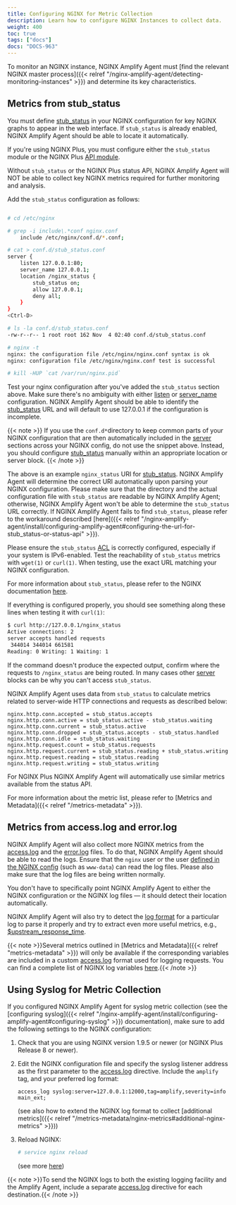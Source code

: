 ```yaml
---
title: Configuring NGINX for Metric Collection
description: Learn how to configure NGINX Instances to collect data.
weight: 400
toc: true
tags: ["docs"]
docs: "DOCS-963"
---
```


To monitor an NGINX instance, NGINX Amplify Agent must [find the relevant NGINX master process]({{< relref "/nginx-amplify-agent/detecting-monitoring-instances" >}}) and determine its key characteristics.

## Metrics from stub_status

You must define [stub_status](http://nginx.org/en/docs/http/ngx_http_stub_status_module.html) in your NGINX configuration for key NGINX graphs to appear in the web interface. If `stub_status` is already enabled, NGINX Amplify Agent should be able to locate it automatically.

If you're using NGINX Plus, you must configure either the `stub_status` module or the NGINX Plus [API module](http://nginx.org/en/docs/http/ngx_http_api_module.html).

Without `stub_status` or the NGINX Plus status API, NGINX Amplify Agent will NOT be able to collect key NGINX metrics required for further monitoring and analysis.

Add the `stub_status` configuration as follows:

```bash

# cd /etc/nginx

# grep -i include\.*conf nginx.conf
    include /etc/nginx/conf.d/*.conf;

# cat > conf.d/stub_status.conf
server {
    listen 127.0.0.1:80;
    server_name 127.0.0.1;
    location /nginx_status {
        stub_status on;
        allow 127.0.0.1;
        deny all;
    }
}
<Ctrl-D>

# ls -la conf.d/stub_status.conf
-rw-r--r-- 1 root root 162 Nov  4 02:40 conf.d/stub_status.conf

# nginx -t
nginx: the configuration file /etc/nginx/nginx.conf syntax is ok
nginx: configuration file /etc/nginx/nginx.conf test is successful

# kill -HUP `cat /var/run/nginx.pid`
```

Test your nginx configuration after you've added the `stub_status` section above. Make sure there's no ambiguity with either [listen](http://nginx.org/en/docs/http/ngx_http_core_module.html#listen) or [server_name](http://nginx.org/en/docs/http/ngx_http_core_module.html#server_name) configuration. NGINX Amplify Agent should be able to identify the [stub_status](http://nginx.org/en/docs/http/ngx_http_stub_status_module.html) URL and will default to use 127.0.0.1 if the configuration is incomplete.

{{< note >}} If you use the `conf.d*`directory to keep common parts of your NGINX configuration that are then automatically included in the [server](http://nginx.org/en/docs/http/ngx_http_core_module.html#server) sections across your NGINX config, do not use the snippet above. Instead, you should configure [stub_status](http://nginx.org/en/docs/http/ngx_http_stub_status_module.html) manually within an appropriate location or server block. {{< /note >}}

The above is an example `nginx_status` URI for [stub_status](http://nginx.org/en/docs/http/ngx_http_stub_status_module.html). NGINX Amplify Agent will determine the correct URI automatically upon parsing your NGINX configuration. Please make sure that the directory and the actual configuration file with `stub_status` are readable by NGINX Amplify Agent; otherwise, NGINX Amplify Agent won't be able to determine the `stub_status` URL correctly. If NGINX Amplify Agent fails to find `stub_status`, please refer to the workaround described [here]({{< relref "/nginx-amplify-agent/install/configuring-amplify-agent#configuring-the-url-for-stub_status-or-status-api" >}}).

Please ensure the `stub_status` [ACL](http://nginx.org/en/docs/http/ngx_http_access_module.html) is correctly configured, especially if your system is IPv6-enabled. Test the reachability of `stub_status` metrics with `wget(1)` or `curl(1)`. When testing, use the exact URL matching your NGINX configuration.

For more information about `stub_status`, please refer to the NGINX documentation [here](http://nginx.org/en/docs/http/ngx_http_stub_status_module.html).

If everything is configured properly, you should see something along these lines when testing it with `curl(1)`:

```bash
$ curl http://127.0.0.1/nginx_status
Active connections: 2
server accepts handled requests
 344014 344014 661581
Reading: 0 Writing: 1 Waiting: 1
```

If the command doesn't produce the expected output, confirm where the requests to `/nginx_status` are being routed. In many cases other [server](http://nginx.org/en/docs/http/ngx_http_core_module.html#server) blocks can be why you can't access `stub_status`.

NGINX Amplify Agent uses data from `stub_status` to calculate metrics related to server-wide HTTP connections and requests as described below:

```nginx  
nginx.http.conn.accepted = stub_status.accepts
nginx.http.conn.active = stub_status.active - stub_status.waiting
nginx.http.conn.current = stub_status.active
nginx.http.conn.dropped = stub_status.accepts - stub_status.handled
nginx.http.conn.idle = stub_status.waiting
nginx.http.request.count = stub_status.requests
nginx.http.request.current = stub_status.reading + stub_status.writing
nginx.http.request.reading = stub_status.reading
nginx.http.request.writing = stub_status.writing
```

For NGINX Plus NGINX Amplify Agent will automatically use similar metrics available from the status API.

For more information about the metric list, please refer to [Metrics and Metadata]({{< relref "/metrics-metadata" >}}).

## Metrics from access.log and error.log

NGINX Amplify Agent will also collect more NGINX metrics from the [access.log](http://nginx.org/en/docs/http/ngx_http_log_module.html) and the [error.log](http://nginx.org/en/docs/ngx_core_module.html#error_log) files. To do that, NGINX Amplify Agent should be able to read the logs. Ensure that the `nginx` user or the user [defined in the NGINX config](http://nginx.org/en/docs/ngx_core_module.html#user) (such as `www-data`) can read the log files. Please also make sure that the log files are being written normally.

You don't have to specifically point NGINX Amplify Agent to either the NGINX configuration or the NGINX log files — it should detect their location automatically.

NGINX Amplify Agent will also try to detect the [log format](http://nginx.org/en/docs/http/ngx_http_log_module.html#log_format) for a particular log to parse it properly and try to extract even more useful metrics, e.g., [$upstream_response_time](http://nginx.org/en/docs/http/ngx_http_upstream_module.html#var_upstream_response_time).

{{< note >}}Several metrics outlined in [Metrics and Metadata]({{< relref "metrics-metadata" >}}) will only be available if the corresponding variables are included in a custom [access.log](http://nginx.org/en/docs/http/ngx_http_log_module.html) format used for logging requests. You can find a complete list of NGINX log variables [here](http://nginx.org/en/docs/varindex.html).{{< /note >}}

## Using Syslog for Metric Collection

If you configured NGINX Amplify Agent for syslog metric collection (see the [configuring syslog]({{< relref "/nginx-amplify-agent/install/configuring-amplify-agent#configuring-syslog" >}}) documentation), make sure to add the following settings to the NGINX configuration:

  1. Check that you are using NGINX version 1.9.5 or newer (or NGINX Plus Release 8 or newer).
  2. Edit the NGINX configuration file and specify the syslog listener address as the first parameter to the [access.log](http://nginx.org/en/docs/http/ngx_http_log_module.html) directive. Include the `amplify` tag, and your preferred log format:

     ```nginx
     access_log syslog:server=127.0.0.1:12000,tag=amplify,severity=info main_ext;
     ```

     (see also how to extend the NGINX log format to collect [additional metrics]({{< relref "/metrics-metadata/nginx-metrics#additional-nginx-metrics" >}}))

  3. Reload NGINX:

      ```bash
      # service nginx reload
      ```

      (see more [here](http://nginx.org/en/docs/control.html))

{{< note >}}To send the NGINX logs to both the existing logging facility and the Amplify Agent, include a separate [access.log](http://nginx.org/en/docs/http/ngx_http_log_module.html) directive for each destination.{{< /note >}}
